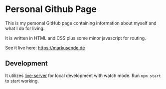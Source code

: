 # Personal Github Page

This is my personal GitHub page containing information about myself and what I do for living.

It is written in HTML and CSS plus some minor javascript for routing.

See it live here: https://markusende.de

## Development

It utilizes [live-server](https://www.npmjs.com/package/live-server) for local development with watch mode. Run `npm start` to start working.
